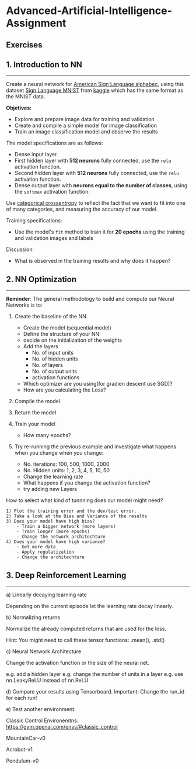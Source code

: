 # Advanced-Artificial-Intelligence-Assignment

## Exercises

## 1. Introduction to NN
---
Create a neural network for [American Sign Language alphabec](http://www.asl.gs/), using this dataset [Sign Language MNIST](https://www.kaggle.com/datamunge/sign-language-mnist) from [kaggle](https://www.kaggle.com/) which has the same format as the MNIST data.

**Objetives:**
- Explore and prepare image data for training and validation
- Create and compile a simple model for image classification
- Train an image classification model and observe the results

The model specifications are as follows:
- Dense input layer. 
- First hidden layer with **512 neurons** fully connected, use the `relu` activation function.
- Second hidden layer with **512 neurons** fully connected, use the `relu` activation function.
- Dense output layer with **neurons equal to the number of classes**, using the `softmax` activation function.

Use [categorical crossentropy](https://www.tensorflow.org/api_docs/python/tf/keras/losses/CategoricalCrossentropy) to reflect the fact that we want to fit into one of many categories, and measuring the accuracy of our model.

Training specifications:
- Use the model's `fit` method to train it for **20 epochs** using the training and validation images and labels

Discussion:
- What is observed in the training results and why does it happen?


## 2. NN Optimization
---

**Reminder**: The general methodology to build and compute our Neural Networks is to:

1. Create the baseline of the NN.
    - Create the model (sequential model)
    - Define the structure of your NN:
    - decide on the initialization of the weights
    - Add the layers
        - No. of input units
        - No. of hidden units
        - No. of layers
        - No. of output units
        - activation functions
    - Which optimizer are you using(for gradien descent use SGD)?
    - How are you calculating the Loss?
2. Compile the model
3. Return the model
4. Train your model
    - How many epochs?

5. Try re-running the previous example and investigate what happens when you change when you change:
    
    - No. iterations: 100, 500, 1000, 2000
    - No. Hidden units: 1, 2, 3, 4, 5, 10, 50
    - Change the learning rate
    - What happens if you change the activation function?
    - try adding new Layers

How to select what kind of tunnning does our model might need?
    
    1) Plot the training error and the dev/test error.
    2) Take a look at the Bias and Variance of the results
    3) Does your model have high bias?
        - Train a bigger network (more layers)
        - Train longer (more epochs)
        - Change the network architechture
    4) Does your model have high variance?
        - Get more data
        - Apply regulatization
        - Change the architechture



## 3. Deep Reinforcement Learning 
---


a) Linearly decaying learning rate

Depending on the current episode let the learning rate decay linearly.


b) Normalizing returns

Normalize the already computed returns that are used for the loss.

Hint: You might need to call these tensor functions: .mean(), .std()


c) Neural Network Architecture

Change the activation function or the size of the neural net.

e.g. add a hidden layer
e.g. change the number of units in a layer
e.g. use nn.LeakyReLU instead of nn.ReLU


d) Compare your results using Tensorboard.
Important: Change the run_id for each run!

e) Test another environment.

Classic Control Environemtns: https://gym.openai.com/envs/#classic_control

MountainCar-v0

Acrobot-v1

Pendulum-v0


